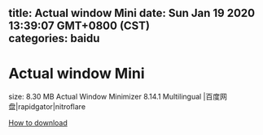 
title: Actual window Mini
date: Sun Jan 19 2020 13:39:07 GMT+0800 (CST)    
categories: baidu
---

# Actual window Mini
size: 8.30 MB
 Actual Window Minimizer 8.14.1 Multilingual |百度网盘|rapidgator|nitroflare
 

[How to download](https://bpcam.bemobtrk.com/go/2ceec3aa-1ca2-46d6-b9ff-aaa5c184517c?jno=3024)